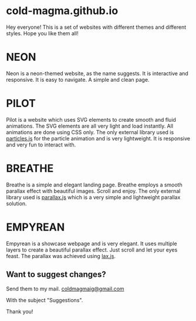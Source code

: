 # cold-magma.github.io

Hey everyone! This is a set of websites with different themes and different styles.
Hope you like them all!

NEON
====
Neon is a neon-themed website, as the name suggests. It is interactive and responsive. It is easy to navigate. A simple and clean page.



PILOT
=====
Pilot is a website which uses SVG elements to create smooth and fluid animations. The SVG elements are all very light and load instantly. All animations are done using CSS only. The only external library used is [particles.js](https://vincentgarreau.com/particles.js/ "Particles.js") for the particle animation and is very lightweight.
It is responsive and very fun to interact with.



BREATHE
=======
Breathe is a simple and elegant landing page. Breathe employs a smooth parallax effect with beautiful images. Scroll and enjoy. The only external library used is [parallax.js](https://pixelcog.github.io/parallax.js/ "Parallax.js") which is a very simple and lightweight parallax solution.  



EMPYREAN
========
Empyrean is a showcase webpage and is very elegant. It uses multiple layers to create a beautiful parallax effect. Just scroll and let your eyes feast.
The parallax was achieved using [lax.js](https://alexfox.dev/laxxx/ "LAX.js"). 



Want to suggest changes?
------------------------

Send them to my mail.
coldmagmaig@gmail.com

With the subject "Suggestions".

Thank you!
